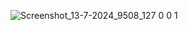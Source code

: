 ![Screenshot_13-7-2024_9508_127 0 0 1](https://github.com/user-attachments/assets/15c3af5a-172b-4762-ac70-29f8a9871674)

